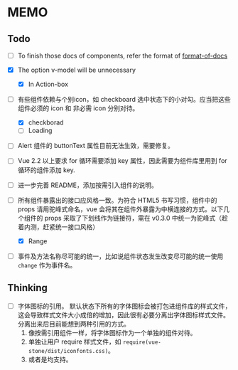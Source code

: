 # MEMO

## Todo

* [ ] To finish those docs of components, refer the format of [format-of-docs](https://github.com/JD-Smart-FE/vue-stone/blob/master/wiki/format-of-docs.md)

* [x] The option v-model will be unnecessary
  * [x] In Action-box

* [ ] 有些组件依赖与个别icon，如 checkboard 选中状态下的小对勾。应当把这些组件必须的 icon 和 非必需 icon 分别对待。
  * [x] checkborad
  * [ ] Loading

* [ ] Alert 组件的 buttonText 属性目前无法生效，需要修复。

* [ ] Vue 2.2 以上要求 for 循环需要添加 key 属性，因此需要为组件库里用到 for 循环的组件添加 key.

* [ ] 进一步完善 README，添加按需引入组件的说明。

* [ ] 所有组件暴露出的接口应风格一致。为符合 HTML5 书写习惯，组件中的 props 请用驼峰式命名，vue 会将其在组件外暴露为中横连接的方式。以下几个组件的 props 采取了下划线作为链接符，需在 v0.3.0 中统一为驼峰式（趁着内测，赶紧统一接口风格）
  * [x] Range

* [ ] 事件及方法名称尽可能的统一，比如说组件状态发生改变尽可能的统一使用 `change` 作为事件名。

## Thinking

* [ ] 字体图标的引用。 默认状态下所有的字体图标会被打包进组件库的样式文件，这会导致样式文件大小成倍的增加，因此很有必要分离出字体图标样式文件。分离出来后目前能想到两种引用的方式。
  1. 像按需引用组件一样，将字体图标作为一个单独的组件对待。
  2. 单独让用户 require 样式文件，如 `require(vue-stone/dist/iconfonts.css)`。
  3. 或者是均支持。
